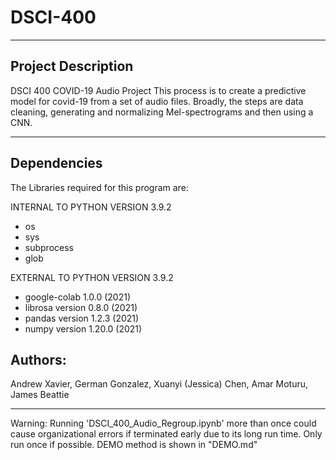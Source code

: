# DSCI-400
-------------------------
Project Description
-----------------------
DSCI 400 COVID-19 Audio Project
This process is to create a predictive model for covid-19 from a set of audio files.
Broadly, the steps are  data cleaning, generating and normalizing Mel-spectrograms and then using a CNN.

-------------------------------------------------------

Dependencies
-------------------------------------------------------
The Libraries required for this program are:

INTERNAL TO PYTHON VERSION 3.9.2
- os
- sys
- subprocess
- glob

EXTERNAL TO PYTHON VERSION 3.9.2
- google-colab 1.0.0 (2021)
- librosa version 0.8.0 (2021)
- pandas version 1.2.3 (2021)
- numpy version 1.20.0 (2021)

Authors:
-------------------------------------------------------
 Andrew Xavier, German Gonzalez, Xuanyi (Jessica) Chen, Amar Moturu, James Beattie

 ---------------------------------------------------------
 Warning: Running 'DSCI_400_Audio_Regroup.ipynb' more than once could cause organizational errors if terminated early due to its long run time. Only run once if possible.
 DEMO method is shown in "DEMO.md"
